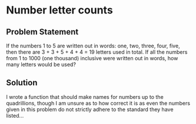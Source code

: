 # Number letter counts

## Problem Statement

If the numbers 1 to 5 are written out in words: one, two, three, four, five, then there are 3 + 3 + 5 + 4 + 4 = 19 letters used in total. If all the numbers from 1 to 1000 (one thousand) inclusive were written out in words, how many letters would be used? 


## Solution
I wrote a function that should make names for numbers up to the quadrillions, though I am unsure as to how correct it is as even the numbers given in this problem do not strictly adhere to the standard they have listed...